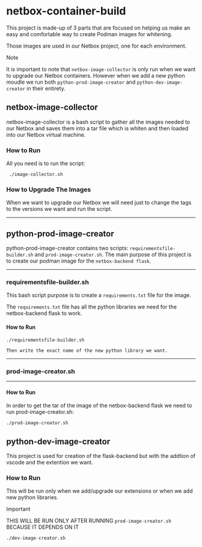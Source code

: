 # netbox-container-build
This project is made-up of 3 parts that are focused on helping us make an easy and comfortable way to create Podman images for whitening.

Those images are used in our Netbox project, one for each environment.

> [!NOTE]
> It is important to note that 
> `netbox-image-collector` is only run when we  want to upgrade our Netbox containers.
> However when we add a new python moudle we run both `python-prod-image-creator` and `python-dev-image-creator` in their entirety.


 ## netbox-image-collector

 netbox-image-collector is a bash script to gather all the images needed to our Netbox and saves them into a tar file which is whiten and then loaded into our Netbox virtual machine.


### How to Run

 All you need is to run the script:
```
 ./image-collector.sh
```

### How to Upgrade The Images

When we want to upgrade our Netbox we will need just to change the tags to the versions we want and run the script.

------------------

## python-prod-image-creator
python-prod-image-creator contains two scripts: `requirementsfile-builder.sh` and `prod-image-creator.sh`.
The main purpose of this project is to create our podman image for the `netbox-backend flask`.

----
### requirementsfile-builder.sh

This bash script purpose is to create a `requirements.txt` file for the image.

The `requirements.txt` file has all the python libraries we need for the netbox-backend flask to work.


#### How to Run

```
./requirementsfile-builder.sh

Then write the exact name of the new python library we want.
```

---

### prod-image-creator.sh

---

#### How to Run


In order to get the tar of the image of the netbox-backend flask we need to run prod-image-creator.sh:

```
./prod-image-creator.sh
```

## python-dev-image-creator

This project is used for creation of the flask-backend but with the addtion of vscode and the extention we want.

### How to Run

This will be run only when we add/upgrade our extensions or when we add new python libraries.

> [!IMPORTANT]
> THIS WILL BE RUN ONLY AFTER RUNNING `prod-image-creator.sh` BECAUSE IT DEPENDS ON IT

```
./dev-image-creator.sh
```

